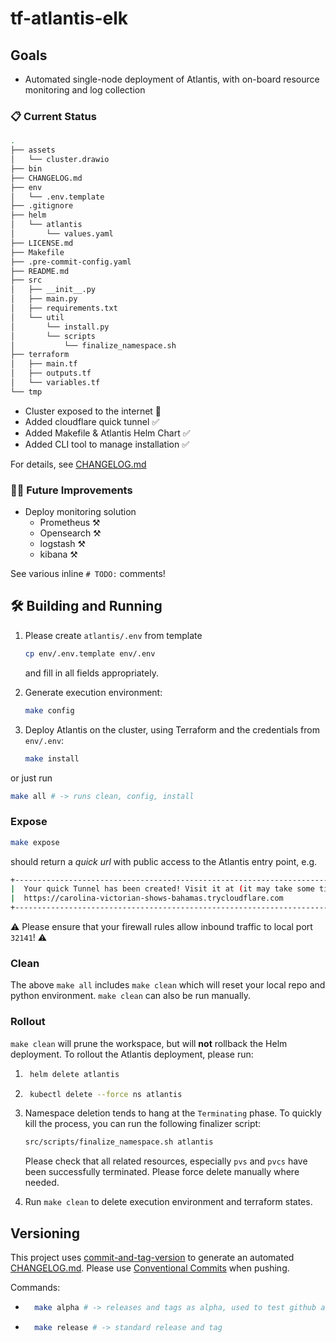 # tf-atlantis-elk

## Goals

* Automated single-node deployment of Atlantis, with on-board resource monitoring and log collection

### 📋 Current Status
```bash
.
├── assets
│   └── cluster.drawio
├── bin
├── CHANGELOG.md
├── env
│   └── .env.template
├── .gitignore
├── helm
│   └── atlantis
│       └── values.yaml
├── LICENSE.md
├── Makefile
├── .pre-commit-config.yaml
├── README.md
├── src
│   ├── __init__.py
│   ├── main.py
│   ├── requirements.txt
│   └── util
│       └── install.py
│       └── scripts
│           └── finalize_namespace.sh
├── terraform
│   ├── main.tf
│   ├── outputs.tf
│   └── variables.tf
└── tmp
```

* Cluster exposed to the internet 🎉
* Added cloudflare quick tunnel ✅
* Added Makefile & Atlantis Helm Chart ✅
* Added CLI tool to manage installation ✅

For details, see [CHANGELOG.md](CHANGELOG.md)

### 🧑‍🏭 Future Improvements

* Deploy monitoring solution
    * Prometheus ⚒️
    * Opensearch ⚒️
    * logstash ⚒️
    * kibana ⚒️

See various inline `# TODO:` comments!

## 🛠️ Building and Running

1. Please create `atlantis/.env` from template
    ```bash
    cp env/.env.template env/.env
    ```
    and fill in all fields appropriately.

2. Generate execution environment:
    ```bash
    make config
    ```

3. Deploy Atlantis on the cluster, using Terraform and the credentials from `env/.env`:
    ```bash
    make install
    ```
or just run

```bash
make all # -> runs clean, config, install
```

### Expose

```bash
make expose
```
should return a *quick url* with public access to the Atlantis entry point, e.g.
```bash
+--------------------------------------------------------------------------------------------+
|  Your quick Tunnel has been created! Visit it at (it may take some time to be reachable):  |
|  https://carolina-victorian-shows-bahamas.trycloudflare.com                                |
+--------------------------------------------------------------------------------------------+
```

⚠️ Please ensure that your firewall rules allow inbound traffic to local port `32141`! ⚠️

### Clean

The above `make all` includes `make clean` which will reset your local repo and python environment. `make clean` can also be run manually.

### Rollout

`make clean` will prune the workspace, but will **not** rollback the Helm deployment. To rollout the Atlantis deployment, please run:

1. ```bash
    helm delete atlantis
    ```
2. ```bash
    kubectl delete --force ns atlantis
    ```
3. Namespace deletion tends to hang at the `Terminating` phase. To quickly kill the process, you can run the following finalizer script:
    ```bash
    src/scripts/finalize_namespace.sh atlantis
    ```
   Please check that all related resources, especially `pvs` and `pvcs` have been successfully terminated. Please force delete manually where needed.

4. Run `make clean` to delete execution environment and terraform states.

## Versioning

This project uses [commit-and-tag-version](https://github.com/absolute-version/commit-and-tag-version) to generate an automated [CHANGELOG.md](CHANGELOG.md).
Please use [Conventional Commits](https://www.conventionalcommits.org/en/v1.0.0/#summary) when pushing.

Commands:

* ```bash
    make alpha # -> releases and tags as alpha, used to test github actions
    ```

* ```bash
    make release # -> standard release and tag
    ```
